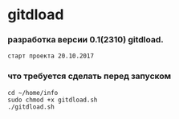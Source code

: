 # gitdload

### разработка версии 0.1(2310) gitdload.
    старт проекта 20.10.2017
### что требуется сделать перед запуском
    cd ~/home/info
    sudo chmod +x gitdload.sh
    ./gitdload.sh
  
